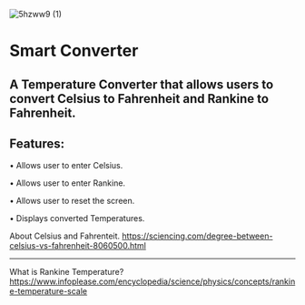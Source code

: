 


![5hzww9 (1)](https://user-images.githubusercontent.com/59205692/127537270-87dee496-ccb2-441c-9c05-c66d6ab1e8c2.gif)
# Smart Converter

A Temperature Converter that allows users to convert Celsius to Fahrenheit and Rankine to Fahrenheit.
-----------
Features:
-----------
•	Allows user to enter Celsius.

•	Allows user to enter Rankine.

•	Allows user to reset the screen.

•	Displays converted Temperatures.

About Celsius and Fahrenteit. https://sciencing.com/degree-between-celsius-vs-fahrenheit-8060500.html
_______________
What is Rankine Temperature?
https://www.infoplease.com/encyclopedia/science/physics/concepts/rankine-temperature-scale
